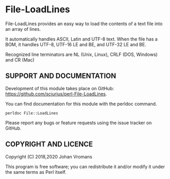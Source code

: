 # File-LoadLines

File-LoadLines provides an easy way to load the contents of a text
file into an array of lines.

It automatically handles ASCII, Latin and UTF-8 text.
When the file has a BOM, it handles UTF-8, UTF-16 LE and BE, and
UTF-32 LE and BE.

Recognized line terminators are NL (Unix, Linux), CRLF (DOS, Windows)
and CR (Mac)

## SUPPORT AND DOCUMENTATION

Development of this module takes place on GitHub:
https://github.com/sciurius/perl-File-LoadLines.

You can find documentation for this module with the perldoc command.

    perldoc File::LoadLines

Please report any bugs or feature requests using the issue tracker on
GitHub.

## COPYRIGHT AND LICENCE

Copyright (C) 2018,2020 Johan Vromans

This program is free software; you can redistribute it and/or modify it
under the same terms as Perl itself.

